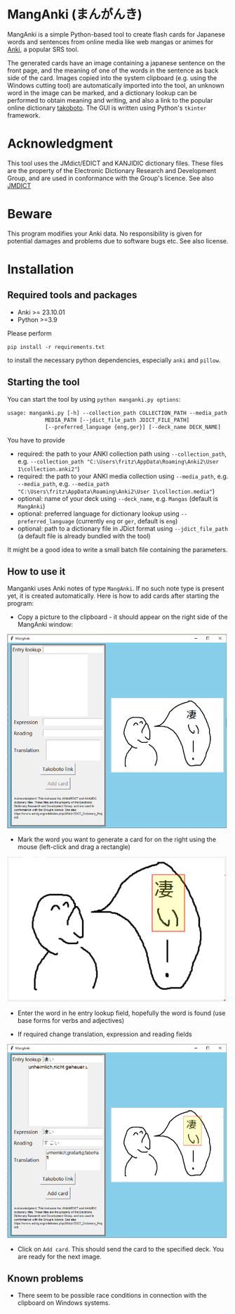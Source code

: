 # MangAnki (まんがんき)

MangAnki is a simple Python-based tool to create flash cards for Japanese words and sentences from online media
like web mangas or animes for [Anki](https://apps.ankiweb.net/), a popular SRS tool.

The generated cards have an image containing a japanese sentence on the front page,
and the meaning of one of the words in the sentence as back side of the card. 
Images copied into the system clipboard (e.g. using the Windows cutting tool) are automatically
imported into the tool, an unknown word in the image can be marked, and a dictionary 
lookup can be performed to obtain meaning and writing, and also a link to the popular 
online dictionary [takoboto](https://apps.takoboto.jp/). The GUI is written using Python's `tkinter` framework.

# Acknowledgment
This tool uses the JMdict/EDICT and KANJIDIC dictionary files. These files are the property of the Electronic Dictionary Research and Development Group, and are used in conformance with the Group's licence. See also [JMDICT](https://www.edrdg.org/wiki/index.php/JMdict-EDICT_Dictionary_Project )

# Beware
This program modifies your Anki data. No responsibility is given for potential damages and problems due to software bugs etc. See also license.

# Installation 

## Required tools and packages
- Anki >= 23.10.01
- Python >=3.9

Please perform 
    
    pip install -r requirements.txt

to install the necessary python dependencies, especially `anki` and `pillow`.

## Starting the tool

You can start the tool by using `python manganki.py options`:

    usage: manganki.py [-h] --collection_path COLLECTION_PATH --media_path
                MEDIA_PATH [--jdict_file_path JDICT_FILE_PATH]
                [--preferred_language {eng,ger}] [--deck_name DECK_NAME]



You have to provide
- required: the path to your ANKI collection path using `--collection_path`, e.g. `--collection_path "C:\Users\fritz\AppData\Roaming\Anki2\User 1\collection.anki2"`)
- required: the path to your ANKI media collection using `--media_path`, e.g. `--media_path`, e.g. `--media_path "C:\Users\fritz\AppData\Roaming\Anki2\User 1\collection.media"`)
- optional: name of your deck using `--deck_name`, e.g. `Mangas` (default is `MangAnki`)
- optional: preferred language for dictionary lookup using `--preferred_language` (currently `eng` or `ger`, default is `eng`) 
- optional: path to a dictionary file in JDict format using `--jdict_file_path` (a default file is already bundled with the tool) 

It might be a good idea to write a small batch file containing the parameters.

## How to use it
Manganki uses Anki notes of type `MangAnki`. If no such note type is present yet, it is created automatically.
Here is how to add cards after starting the program:

- Copy a picture to the clipboard - it should appear on the right side of the MangAnki window:

<img src="images/readme1.png" width="500">

- Mark the word you want to generate a card for on the right using the mouse (left-click and drag a rectangle)

<img src="images/readme2.png" width="500">

- Enter the word in he entry lookup field, hopefully the word is found (use base forms for verbs and adjectives)

- If required change translation, expression and reading fields

<img src="images/readme4.png" width="500">

- Click on ```Add card```. This should send the card to the specified deck. You are ready for the next image.


## Known problems
- There seem to be possible race conditions in connection with the clipboard on Windows systems.